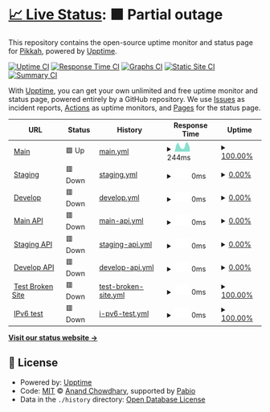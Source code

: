 # [📈 Live Status](https://demo.upptime.js.org): <!--live status--> **🟧 Partial outage**

This repository contains the open-source uptime monitor and status page for [Pikkah](https://demo.upptime.js.org), powered by [Upptime](https://github.com/upptime/upptime).

[![Uptime CI](https://github.com/Pikkah/upptime/workflows/Uptime%20CI/badge.svg)](https://github.com/Pikkah/upptime/actions?query=workflow%3A%22Uptime+CI%22)
[![Response Time CI](https://github.com/Pikkah/upptime/workflows/Response%20Time%20CI/badge.svg)](https://github.com/Pikkah/upptime/actions?query=workflow%3A%22Response+Time+CI%22)
[![Graphs CI](https://github.com/Pikkah/upptime/workflows/Graphs%20CI/badge.svg)](https://github.com/Pikkah/upptime/actions?query=workflow%3A%22Graphs+CI%22)
[![Static Site CI](https://github.com/Pikkah/upptime/workflows/Static%20Site%20CI/badge.svg)](https://github.com/Pikkah/upptime/actions?query=workflow%3A%22Static+Site+CI%22)
[![Summary CI](https://github.com/Pikkah/upptime/workflows/Summary%20CI/badge.svg)](https://github.com/Pikkah/upptime/actions?query=workflow%3A%22Summary+CI%22)

With [Upptime](https://upptime.js.org), you can get your own unlimited and free uptime monitor and status page, powered entirely by a GitHub repository. We use [Issues](https://github.com/Pikkah/upptime/issues) as incident reports, [Actions](https://github.com/Pikkah/upptime/actions) as uptime monitors, and [Pages](https://demo.upptime.js.org) for the status page.

<!--start: status pages-->
<!-- This summary is generated by Upptime (https://github.com/upptime/upptime) -->
<!-- Do not edit this manually, your changes will be overwritten -->
<!-- prettier-ignore -->
| URL | Status | History | Response Time | Uptime |
| --- | ------ | ------- | ------------- | ------ |
| <img alt="" src="https://icons.duckduckgo.com/ip3/www.pikkah.com.ico" height="13"> [Main](https://www.pikkah.com) | 🟩 Up | [main.yml](https://github.com/Pikkah/upptime/commits/HEAD/history/main.yml) | <details><summary><img alt="Response time graph" src="./graphs/main/response-time-week.png" height="20"> 244ms</summary><br><a href="https://demo.upptime.js.org/history/main"><img alt="Response time 244" src="https://img.shields.io/endpoint?url=https%3A%2F%2Fraw.githubusercontent.com%2FPikkah%2Fupptime%2FHEAD%2Fapi%2Fmain%2Fresponse-time.json"></a><br><a href="https://demo.upptime.js.org/history/main"><img alt="24-hour response time 210" src="https://img.shields.io/endpoint?url=https%3A%2F%2Fraw.githubusercontent.com%2FPikkah%2Fupptime%2FHEAD%2Fapi%2Fmain%2Fresponse-time-day.json"></a><br><a href="https://demo.upptime.js.org/history/main"><img alt="7-day response time 244" src="https://img.shields.io/endpoint?url=https%3A%2F%2Fraw.githubusercontent.com%2FPikkah%2Fupptime%2FHEAD%2Fapi%2Fmain%2Fresponse-time-week.json"></a><br><a href="https://demo.upptime.js.org/history/main"><img alt="30-day response time 244" src="https://img.shields.io/endpoint?url=https%3A%2F%2Fraw.githubusercontent.com%2FPikkah%2Fupptime%2FHEAD%2Fapi%2Fmain%2Fresponse-time-month.json"></a><br><a href="https://demo.upptime.js.org/history/main"><img alt="1-year response time 244" src="https://img.shields.io/endpoint?url=https%3A%2F%2Fraw.githubusercontent.com%2FPikkah%2Fupptime%2FHEAD%2Fapi%2Fmain%2Fresponse-time-year.json"></a></details> | <details><summary><a href="https://demo.upptime.js.org/history/main">100.00%</a></summary><a href="https://demo.upptime.js.org/history/main"><img alt="All-time uptime 100.00%" src="https://img.shields.io/endpoint?url=https%3A%2F%2Fraw.githubusercontent.com%2FPikkah%2Fupptime%2FHEAD%2Fapi%2Fmain%2Fuptime.json"></a><br><a href="https://demo.upptime.js.org/history/main"><img alt="24-hour uptime 100.00%" src="https://img.shields.io/endpoint?url=https%3A%2F%2Fraw.githubusercontent.com%2FPikkah%2Fupptime%2FHEAD%2Fapi%2Fmain%2Fuptime-day.json"></a><br><a href="https://demo.upptime.js.org/history/main"><img alt="7-day uptime 100.00%" src="https://img.shields.io/endpoint?url=https%3A%2F%2Fraw.githubusercontent.com%2FPikkah%2Fupptime%2FHEAD%2Fapi%2Fmain%2Fuptime-week.json"></a><br><a href="https://demo.upptime.js.org/history/main"><img alt="30-day uptime 100.00%" src="https://img.shields.io/endpoint?url=https%3A%2F%2Fraw.githubusercontent.com%2FPikkah%2Fupptime%2FHEAD%2Fapi%2Fmain%2Fuptime-month.json"></a><br><a href="https://demo.upptime.js.org/history/main"><img alt="1-year uptime 100.00%" src="https://img.shields.io/endpoint?url=https%3A%2F%2Fraw.githubusercontent.com%2FPikkah%2Fupptime%2FHEAD%2Fapi%2Fmain%2Fuptime-year.json"></a></details>
| <img alt="" src="https://icons.duckduckgo.com/ip3/www.staging.pikkah.com.ico" height="13"> [Staging](https://www.staging.pikkah.com) | 🟥 Down | [staging.yml](https://github.com/Pikkah/upptime/commits/HEAD/history/staging.yml) | <details><summary><img alt="Response time graph" src="./graphs/staging/response-time-week.png" height="20"> 0ms</summary><br><a href="https://demo.upptime.js.org/history/staging"><img alt="Response time 0" src="https://img.shields.io/endpoint?url=https%3A%2F%2Fraw.githubusercontent.com%2FPikkah%2Fupptime%2FHEAD%2Fapi%2Fstaging%2Fresponse-time.json"></a><br><a href="https://demo.upptime.js.org/history/staging"><img alt="24-hour response time 0" src="https://img.shields.io/endpoint?url=https%3A%2F%2Fraw.githubusercontent.com%2FPikkah%2Fupptime%2FHEAD%2Fapi%2Fstaging%2Fresponse-time-day.json"></a><br><a href="https://demo.upptime.js.org/history/staging"><img alt="7-day response time 0" src="https://img.shields.io/endpoint?url=https%3A%2F%2Fraw.githubusercontent.com%2FPikkah%2Fupptime%2FHEAD%2Fapi%2Fstaging%2Fresponse-time-week.json"></a><br><a href="https://demo.upptime.js.org/history/staging"><img alt="30-day response time 0" src="https://img.shields.io/endpoint?url=https%3A%2F%2Fraw.githubusercontent.com%2FPikkah%2Fupptime%2FHEAD%2Fapi%2Fstaging%2Fresponse-time-month.json"></a><br><a href="https://demo.upptime.js.org/history/staging"><img alt="1-year response time 0" src="https://img.shields.io/endpoint?url=https%3A%2F%2Fraw.githubusercontent.com%2FPikkah%2Fupptime%2FHEAD%2Fapi%2Fstaging%2Fresponse-time-year.json"></a></details> | <details><summary><a href="https://demo.upptime.js.org/history/staging">0.00%</a></summary><a href="https://demo.upptime.js.org/history/staging"><img alt="All-time uptime 0.00%" src="https://img.shields.io/endpoint?url=https%3A%2F%2Fraw.githubusercontent.com%2FPikkah%2Fupptime%2FHEAD%2Fapi%2Fstaging%2Fuptime.json"></a><br><a href="https://demo.upptime.js.org/history/staging"><img alt="24-hour uptime 0.00%" src="https://img.shields.io/endpoint?url=https%3A%2F%2Fraw.githubusercontent.com%2FPikkah%2Fupptime%2FHEAD%2Fapi%2Fstaging%2Fuptime-day.json"></a><br><a href="https://demo.upptime.js.org/history/staging"><img alt="7-day uptime 0.00%" src="https://img.shields.io/endpoint?url=https%3A%2F%2Fraw.githubusercontent.com%2FPikkah%2Fupptime%2FHEAD%2Fapi%2Fstaging%2Fuptime-week.json"></a><br><a href="https://demo.upptime.js.org/history/staging"><img alt="30-day uptime 0.00%" src="https://img.shields.io/endpoint?url=https%3A%2F%2Fraw.githubusercontent.com%2FPikkah%2Fupptime%2FHEAD%2Fapi%2Fstaging%2Fuptime-month.json"></a><br><a href="https://demo.upptime.js.org/history/staging"><img alt="1-year uptime 0.00%" src="https://img.shields.io/endpoint?url=https%3A%2F%2Fraw.githubusercontent.com%2FPikkah%2Fupptime%2FHEAD%2Fapi%2Fstaging%2Fuptime-year.json"></a></details>
| <img alt="" src="https://icons.duckduckgo.com/ip3/www.develop.pikkah.com.ico" height="13"> [Develop](https://www.develop.pikkah.com) | 🟥 Down | [develop.yml](https://github.com/Pikkah/upptime/commits/HEAD/history/develop.yml) | <details><summary><img alt="Response time graph" src="./graphs/develop/response-time-week.png" height="20"> 0ms</summary><br><a href="https://demo.upptime.js.org/history/develop"><img alt="Response time 0" src="https://img.shields.io/endpoint?url=https%3A%2F%2Fraw.githubusercontent.com%2FPikkah%2Fupptime%2FHEAD%2Fapi%2Fdevelop%2Fresponse-time.json"></a><br><a href="https://demo.upptime.js.org/history/develop"><img alt="24-hour response time 0" src="https://img.shields.io/endpoint?url=https%3A%2F%2Fraw.githubusercontent.com%2FPikkah%2Fupptime%2FHEAD%2Fapi%2Fdevelop%2Fresponse-time-day.json"></a><br><a href="https://demo.upptime.js.org/history/develop"><img alt="7-day response time 0" src="https://img.shields.io/endpoint?url=https%3A%2F%2Fraw.githubusercontent.com%2FPikkah%2Fupptime%2FHEAD%2Fapi%2Fdevelop%2Fresponse-time-week.json"></a><br><a href="https://demo.upptime.js.org/history/develop"><img alt="30-day response time 0" src="https://img.shields.io/endpoint?url=https%3A%2F%2Fraw.githubusercontent.com%2FPikkah%2Fupptime%2FHEAD%2Fapi%2Fdevelop%2Fresponse-time-month.json"></a><br><a href="https://demo.upptime.js.org/history/develop"><img alt="1-year response time 0" src="https://img.shields.io/endpoint?url=https%3A%2F%2Fraw.githubusercontent.com%2FPikkah%2Fupptime%2FHEAD%2Fapi%2Fdevelop%2Fresponse-time-year.json"></a></details> | <details><summary><a href="https://demo.upptime.js.org/history/develop">0.00%</a></summary><a href="https://demo.upptime.js.org/history/develop"><img alt="All-time uptime 0.00%" src="https://img.shields.io/endpoint?url=https%3A%2F%2Fraw.githubusercontent.com%2FPikkah%2Fupptime%2FHEAD%2Fapi%2Fdevelop%2Fuptime.json"></a><br><a href="https://demo.upptime.js.org/history/develop"><img alt="24-hour uptime 0.00%" src="https://img.shields.io/endpoint?url=https%3A%2F%2Fraw.githubusercontent.com%2FPikkah%2Fupptime%2FHEAD%2Fapi%2Fdevelop%2Fuptime-day.json"></a><br><a href="https://demo.upptime.js.org/history/develop"><img alt="7-day uptime 0.00%" src="https://img.shields.io/endpoint?url=https%3A%2F%2Fraw.githubusercontent.com%2FPikkah%2Fupptime%2FHEAD%2Fapi%2Fdevelop%2Fuptime-week.json"></a><br><a href="https://demo.upptime.js.org/history/develop"><img alt="30-day uptime 0.00%" src="https://img.shields.io/endpoint?url=https%3A%2F%2Fraw.githubusercontent.com%2FPikkah%2Fupptime%2FHEAD%2Fapi%2Fdevelop%2Fuptime-month.json"></a><br><a href="https://demo.upptime.js.org/history/develop"><img alt="1-year uptime 0.00%" src="https://img.shields.io/endpoint?url=https%3A%2F%2Fraw.githubusercontent.com%2FPikkah%2Fupptime%2FHEAD%2Fapi%2Fdevelop%2Fuptime-year.json"></a></details>
| <img alt="" src="https://icons.duckduckgo.com/ip3/www.api.pikkah.com.ico" height="13"> [Main API](https://www.api.pikkah.com) | 🟥 Down | [main-api.yml](https://github.com/Pikkah/upptime/commits/HEAD/history/main-api.yml) | <details><summary><img alt="Response time graph" src="./graphs/main-api/response-time-week.png" height="20"> 0ms</summary><br><a href="https://demo.upptime.js.org/history/main-api"><img alt="Response time 0" src="https://img.shields.io/endpoint?url=https%3A%2F%2Fraw.githubusercontent.com%2FPikkah%2Fupptime%2FHEAD%2Fapi%2Fmain-api%2Fresponse-time.json"></a><br><a href="https://demo.upptime.js.org/history/main-api"><img alt="24-hour response time 0" src="https://img.shields.io/endpoint?url=https%3A%2F%2Fraw.githubusercontent.com%2FPikkah%2Fupptime%2FHEAD%2Fapi%2Fmain-api%2Fresponse-time-day.json"></a><br><a href="https://demo.upptime.js.org/history/main-api"><img alt="7-day response time 0" src="https://img.shields.io/endpoint?url=https%3A%2F%2Fraw.githubusercontent.com%2FPikkah%2Fupptime%2FHEAD%2Fapi%2Fmain-api%2Fresponse-time-week.json"></a><br><a href="https://demo.upptime.js.org/history/main-api"><img alt="30-day response time 0" src="https://img.shields.io/endpoint?url=https%3A%2F%2Fraw.githubusercontent.com%2FPikkah%2Fupptime%2FHEAD%2Fapi%2Fmain-api%2Fresponse-time-month.json"></a><br><a href="https://demo.upptime.js.org/history/main-api"><img alt="1-year response time 0" src="https://img.shields.io/endpoint?url=https%3A%2F%2Fraw.githubusercontent.com%2FPikkah%2Fupptime%2FHEAD%2Fapi%2Fmain-api%2Fresponse-time-year.json"></a></details> | <details><summary><a href="https://demo.upptime.js.org/history/main-api">0.00%</a></summary><a href="https://demo.upptime.js.org/history/main-api"><img alt="All-time uptime 0.00%" src="https://img.shields.io/endpoint?url=https%3A%2F%2Fraw.githubusercontent.com%2FPikkah%2Fupptime%2FHEAD%2Fapi%2Fmain-api%2Fuptime.json"></a><br><a href="https://demo.upptime.js.org/history/main-api"><img alt="24-hour uptime 0.00%" src="https://img.shields.io/endpoint?url=https%3A%2F%2Fraw.githubusercontent.com%2FPikkah%2Fupptime%2FHEAD%2Fapi%2Fmain-api%2Fuptime-day.json"></a><br><a href="https://demo.upptime.js.org/history/main-api"><img alt="7-day uptime 0.00%" src="https://img.shields.io/endpoint?url=https%3A%2F%2Fraw.githubusercontent.com%2FPikkah%2Fupptime%2FHEAD%2Fapi%2Fmain-api%2Fuptime-week.json"></a><br><a href="https://demo.upptime.js.org/history/main-api"><img alt="30-day uptime 0.00%" src="https://img.shields.io/endpoint?url=https%3A%2F%2Fraw.githubusercontent.com%2FPikkah%2Fupptime%2FHEAD%2Fapi%2Fmain-api%2Fuptime-month.json"></a><br><a href="https://demo.upptime.js.org/history/main-api"><img alt="1-year uptime 0.00%" src="https://img.shields.io/endpoint?url=https%3A%2F%2Fraw.githubusercontent.com%2FPikkah%2Fupptime%2FHEAD%2Fapi%2Fmain-api%2Fuptime-year.json"></a></details>
| <img alt="" src="https://icons.duckduckgo.com/ip3/www.staging-api.pikkah.com.ico" height="13"> [Staging API](https://www.staging-api.pikkah.com) | 🟥 Down | [staging-api.yml](https://github.com/Pikkah/upptime/commits/HEAD/history/staging-api.yml) | <details><summary><img alt="Response time graph" src="./graphs/staging-api/response-time-week.png" height="20"> 0ms</summary><br><a href="https://demo.upptime.js.org/history/staging-api"><img alt="Response time 0" src="https://img.shields.io/endpoint?url=https%3A%2F%2Fraw.githubusercontent.com%2FPikkah%2Fupptime%2FHEAD%2Fapi%2Fstaging-api%2Fresponse-time.json"></a><br><a href="https://demo.upptime.js.org/history/staging-api"><img alt="24-hour response time 0" src="https://img.shields.io/endpoint?url=https%3A%2F%2Fraw.githubusercontent.com%2FPikkah%2Fupptime%2FHEAD%2Fapi%2Fstaging-api%2Fresponse-time-day.json"></a><br><a href="https://demo.upptime.js.org/history/staging-api"><img alt="7-day response time 0" src="https://img.shields.io/endpoint?url=https%3A%2F%2Fraw.githubusercontent.com%2FPikkah%2Fupptime%2FHEAD%2Fapi%2Fstaging-api%2Fresponse-time-week.json"></a><br><a href="https://demo.upptime.js.org/history/staging-api"><img alt="30-day response time 0" src="https://img.shields.io/endpoint?url=https%3A%2F%2Fraw.githubusercontent.com%2FPikkah%2Fupptime%2FHEAD%2Fapi%2Fstaging-api%2Fresponse-time-month.json"></a><br><a href="https://demo.upptime.js.org/history/staging-api"><img alt="1-year response time 0" src="https://img.shields.io/endpoint?url=https%3A%2F%2Fraw.githubusercontent.com%2FPikkah%2Fupptime%2FHEAD%2Fapi%2Fstaging-api%2Fresponse-time-year.json"></a></details> | <details><summary><a href="https://demo.upptime.js.org/history/staging-api">0.00%</a></summary><a href="https://demo.upptime.js.org/history/staging-api"><img alt="All-time uptime 0.00%" src="https://img.shields.io/endpoint?url=https%3A%2F%2Fraw.githubusercontent.com%2FPikkah%2Fupptime%2FHEAD%2Fapi%2Fstaging-api%2Fuptime.json"></a><br><a href="https://demo.upptime.js.org/history/staging-api"><img alt="24-hour uptime 0.00%" src="https://img.shields.io/endpoint?url=https%3A%2F%2Fraw.githubusercontent.com%2FPikkah%2Fupptime%2FHEAD%2Fapi%2Fstaging-api%2Fuptime-day.json"></a><br><a href="https://demo.upptime.js.org/history/staging-api"><img alt="7-day uptime 0.00%" src="https://img.shields.io/endpoint?url=https%3A%2F%2Fraw.githubusercontent.com%2FPikkah%2Fupptime%2FHEAD%2Fapi%2Fstaging-api%2Fuptime-week.json"></a><br><a href="https://demo.upptime.js.org/history/staging-api"><img alt="30-day uptime 0.00%" src="https://img.shields.io/endpoint?url=https%3A%2F%2Fraw.githubusercontent.com%2FPikkah%2Fupptime%2FHEAD%2Fapi%2Fstaging-api%2Fuptime-month.json"></a><br><a href="https://demo.upptime.js.org/history/staging-api"><img alt="1-year uptime 0.00%" src="https://img.shields.io/endpoint?url=https%3A%2F%2Fraw.githubusercontent.com%2FPikkah%2Fupptime%2FHEAD%2Fapi%2Fstaging-api%2Fuptime-year.json"></a></details>
| <img alt="" src="https://icons.duckduckgo.com/ip3/www.develop-api.pikkah.com.ico" height="13"> [Develop API](https://www.develop-api.pikkah.com) | 🟥 Down | [develop-api.yml](https://github.com/Pikkah/upptime/commits/HEAD/history/develop-api.yml) | <details><summary><img alt="Response time graph" src="./graphs/develop-api/response-time-week.png" height="20"> 0ms</summary><br><a href="https://demo.upptime.js.org/history/develop-api"><img alt="Response time 0" src="https://img.shields.io/endpoint?url=https%3A%2F%2Fraw.githubusercontent.com%2FPikkah%2Fupptime%2FHEAD%2Fapi%2Fdevelop-api%2Fresponse-time.json"></a><br><a href="https://demo.upptime.js.org/history/develop-api"><img alt="24-hour response time 0" src="https://img.shields.io/endpoint?url=https%3A%2F%2Fraw.githubusercontent.com%2FPikkah%2Fupptime%2FHEAD%2Fapi%2Fdevelop-api%2Fresponse-time-day.json"></a><br><a href="https://demo.upptime.js.org/history/develop-api"><img alt="7-day response time 0" src="https://img.shields.io/endpoint?url=https%3A%2F%2Fraw.githubusercontent.com%2FPikkah%2Fupptime%2FHEAD%2Fapi%2Fdevelop-api%2Fresponse-time-week.json"></a><br><a href="https://demo.upptime.js.org/history/develop-api"><img alt="30-day response time 0" src="https://img.shields.io/endpoint?url=https%3A%2F%2Fraw.githubusercontent.com%2FPikkah%2Fupptime%2FHEAD%2Fapi%2Fdevelop-api%2Fresponse-time-month.json"></a><br><a href="https://demo.upptime.js.org/history/develop-api"><img alt="1-year response time 0" src="https://img.shields.io/endpoint?url=https%3A%2F%2Fraw.githubusercontent.com%2FPikkah%2Fupptime%2FHEAD%2Fapi%2Fdevelop-api%2Fresponse-time-year.json"></a></details> | <details><summary><a href="https://demo.upptime.js.org/history/develop-api">0.00%</a></summary><a href="https://demo.upptime.js.org/history/develop-api"><img alt="All-time uptime 0.00%" src="https://img.shields.io/endpoint?url=https%3A%2F%2Fraw.githubusercontent.com%2FPikkah%2Fupptime%2FHEAD%2Fapi%2Fdevelop-api%2Fuptime.json"></a><br><a href="https://demo.upptime.js.org/history/develop-api"><img alt="24-hour uptime 0.00%" src="https://img.shields.io/endpoint?url=https%3A%2F%2Fraw.githubusercontent.com%2FPikkah%2Fupptime%2FHEAD%2Fapi%2Fdevelop-api%2Fuptime-day.json"></a><br><a href="https://demo.upptime.js.org/history/develop-api"><img alt="7-day uptime 0.00%" src="https://img.shields.io/endpoint?url=https%3A%2F%2Fraw.githubusercontent.com%2FPikkah%2Fupptime%2FHEAD%2Fapi%2Fdevelop-api%2Fuptime-week.json"></a><br><a href="https://demo.upptime.js.org/history/develop-api"><img alt="30-day uptime 0.00%" src="https://img.shields.io/endpoint?url=https%3A%2F%2Fraw.githubusercontent.com%2FPikkah%2Fupptime%2FHEAD%2Fapi%2Fdevelop-api%2Fuptime-month.json"></a><br><a href="https://demo.upptime.js.org/history/develop-api"><img alt="1-year uptime 0.00%" src="https://img.shields.io/endpoint?url=https%3A%2F%2Fraw.githubusercontent.com%2FPikkah%2Fupptime%2FHEAD%2Fapi%2Fdevelop-api%2Fuptime-year.json"></a></details>
| <img alt="" src="https://icons.duckduckgo.com/ip3/thissitedoesnotexist.koj.co.ico" height="13"> [Test Broken Site](https://thissitedoesnotexist.koj.co) | 🟥 Down | [test-broken-site.yml](https://github.com/Pikkah/upptime/commits/HEAD/history/test-broken-site.yml) | <details><summary><img alt="Response time graph" src="./graphs/test-broken-site/response-time-week.png" height="20"> 0ms</summary><br><a href="https://demo.upptime.js.org/history/test-broken-site"><img alt="Response time 0" src="https://img.shields.io/endpoint?url=https%3A%2F%2Fraw.githubusercontent.com%2FPikkah%2Fupptime%2FHEAD%2Fapi%2Ftest-broken-site%2Fresponse-time.json"></a><br><a href="https://demo.upptime.js.org/history/test-broken-site"><img alt="24-hour response time 0" src="https://img.shields.io/endpoint?url=https%3A%2F%2Fraw.githubusercontent.com%2FPikkah%2Fupptime%2FHEAD%2Fapi%2Ftest-broken-site%2Fresponse-time-day.json"></a><br><a href="https://demo.upptime.js.org/history/test-broken-site"><img alt="7-day response time 0" src="https://img.shields.io/endpoint?url=https%3A%2F%2Fraw.githubusercontent.com%2FPikkah%2Fupptime%2FHEAD%2Fapi%2Ftest-broken-site%2Fresponse-time-week.json"></a><br><a href="https://demo.upptime.js.org/history/test-broken-site"><img alt="30-day response time 0" src="https://img.shields.io/endpoint?url=https%3A%2F%2Fraw.githubusercontent.com%2FPikkah%2Fupptime%2FHEAD%2Fapi%2Ftest-broken-site%2Fresponse-time-month.json"></a><br><a href="https://demo.upptime.js.org/history/test-broken-site"><img alt="1-year response time 0" src="https://img.shields.io/endpoint?url=https%3A%2F%2Fraw.githubusercontent.com%2FPikkah%2Fupptime%2FHEAD%2Fapi%2Ftest-broken-site%2Fresponse-time-year.json"></a></details> | <details><summary><a href="https://demo.upptime.js.org/history/test-broken-site">100.00%</a></summary><a href="https://demo.upptime.js.org/history/test-broken-site"><img alt="All-time uptime 100.00%" src="https://img.shields.io/endpoint?url=https%3A%2F%2Fraw.githubusercontent.com%2FPikkah%2Fupptime%2FHEAD%2Fapi%2Ftest-broken-site%2Fuptime.json"></a><br><a href="https://demo.upptime.js.org/history/test-broken-site"><img alt="24-hour uptime 100.00%" src="https://img.shields.io/endpoint?url=https%3A%2F%2Fraw.githubusercontent.com%2FPikkah%2Fupptime%2FHEAD%2Fapi%2Ftest-broken-site%2Fuptime-day.json"></a><br><a href="https://demo.upptime.js.org/history/test-broken-site"><img alt="7-day uptime 100.00%" src="https://img.shields.io/endpoint?url=https%3A%2F%2Fraw.githubusercontent.com%2FPikkah%2Fupptime%2FHEAD%2Fapi%2Ftest-broken-site%2Fuptime-week.json"></a><br><a href="https://demo.upptime.js.org/history/test-broken-site"><img alt="30-day uptime 100.00%" src="https://img.shields.io/endpoint?url=https%3A%2F%2Fraw.githubusercontent.com%2FPikkah%2Fupptime%2FHEAD%2Fapi%2Ftest-broken-site%2Fuptime-month.json"></a><br><a href="https://demo.upptime.js.org/history/test-broken-site"><img alt="1-year uptime 100.00%" src="https://img.shields.io/endpoint?url=https%3A%2F%2Fraw.githubusercontent.com%2FPikkah%2Fupptime%2FHEAD%2Fapi%2Ftest-broken-site%2Fuptime-year.json"></a></details>
| <img alt="" src="https://icons.duckduckgo.com/ip3/null.ico" height="13"> [IPv6 test](forwardemail.net) | 🟥 Down | [i-pv6-test.yml](https://github.com/Pikkah/upptime/commits/HEAD/history/i-pv6-test.yml) | <details><summary><img alt="Response time graph" src="./graphs/i-pv6-test/response-time-week.png" height="20"> 0ms</summary><br><a href="https://demo.upptime.js.org/history/i-pv6-test"><img alt="Response time 0" src="https://img.shields.io/endpoint?url=https%3A%2F%2Fraw.githubusercontent.com%2FPikkah%2Fupptime%2FHEAD%2Fapi%2Fi-pv6-test%2Fresponse-time.json"></a><br><a href="https://demo.upptime.js.org/history/i-pv6-test"><img alt="24-hour response time 0" src="https://img.shields.io/endpoint?url=https%3A%2F%2Fraw.githubusercontent.com%2FPikkah%2Fupptime%2FHEAD%2Fapi%2Fi-pv6-test%2Fresponse-time-day.json"></a><br><a href="https://demo.upptime.js.org/history/i-pv6-test"><img alt="7-day response time 0" src="https://img.shields.io/endpoint?url=https%3A%2F%2Fraw.githubusercontent.com%2FPikkah%2Fupptime%2FHEAD%2Fapi%2Fi-pv6-test%2Fresponse-time-week.json"></a><br><a href="https://demo.upptime.js.org/history/i-pv6-test"><img alt="30-day response time 0" src="https://img.shields.io/endpoint?url=https%3A%2F%2Fraw.githubusercontent.com%2FPikkah%2Fupptime%2FHEAD%2Fapi%2Fi-pv6-test%2Fresponse-time-month.json"></a><br><a href="https://demo.upptime.js.org/history/i-pv6-test"><img alt="1-year response time 0" src="https://img.shields.io/endpoint?url=https%3A%2F%2Fraw.githubusercontent.com%2FPikkah%2Fupptime%2FHEAD%2Fapi%2Fi-pv6-test%2Fresponse-time-year.json"></a></details> | <details><summary><a href="https://demo.upptime.js.org/history/i-pv6-test">100.00%</a></summary><a href="https://demo.upptime.js.org/history/i-pv6-test"><img alt="All-time uptime 100.00%" src="https://img.shields.io/endpoint?url=https%3A%2F%2Fraw.githubusercontent.com%2FPikkah%2Fupptime%2FHEAD%2Fapi%2Fi-pv6-test%2Fuptime.json"></a><br><a href="https://demo.upptime.js.org/history/i-pv6-test"><img alt="24-hour uptime 100.00%" src="https://img.shields.io/endpoint?url=https%3A%2F%2Fraw.githubusercontent.com%2FPikkah%2Fupptime%2FHEAD%2Fapi%2Fi-pv6-test%2Fuptime-day.json"></a><br><a href="https://demo.upptime.js.org/history/i-pv6-test"><img alt="7-day uptime 100.00%" src="https://img.shields.io/endpoint?url=https%3A%2F%2Fraw.githubusercontent.com%2FPikkah%2Fupptime%2FHEAD%2Fapi%2Fi-pv6-test%2Fuptime-week.json"></a><br><a href="https://demo.upptime.js.org/history/i-pv6-test"><img alt="30-day uptime 100.00%" src="https://img.shields.io/endpoint?url=https%3A%2F%2Fraw.githubusercontent.com%2FPikkah%2Fupptime%2FHEAD%2Fapi%2Fi-pv6-test%2Fuptime-month.json"></a><br><a href="https://demo.upptime.js.org/history/i-pv6-test"><img alt="1-year uptime 100.00%" src="https://img.shields.io/endpoint?url=https%3A%2F%2Fraw.githubusercontent.com%2FPikkah%2Fupptime%2FHEAD%2Fapi%2Fi-pv6-test%2Fuptime-year.json"></a></details>

<!--end: status pages-->

[**Visit our status website →**](https://demo.upptime.js.org)

## 📄 License

- Powered by: [Upptime](https://github.com/upptime/upptime)
- Code: [MIT](./LICENSE) © [Anand Chowdhary](https://anandchowdhary.com), supported by [Pabio](https://pabio.com)
- Data in the `./history` directory: [Open Database License](https://opendatacommons.org/licenses/odbl/1-0/)
